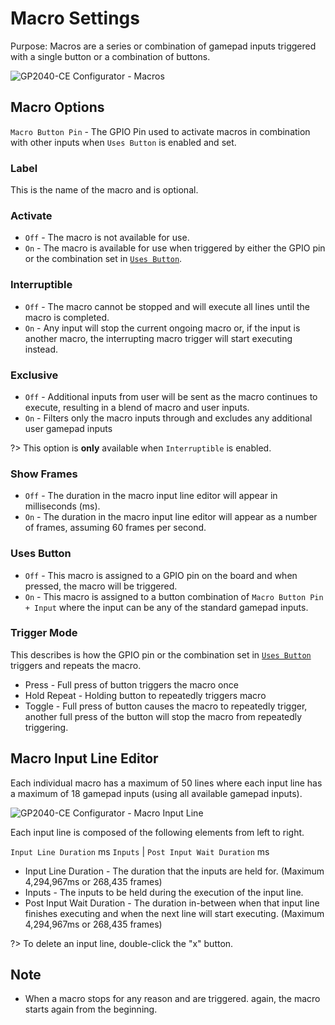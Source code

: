 # Macro Settings

Purpose: Macros are a series or combination of gamepad inputs triggered with a single button or a combination of buttons.

![GP2040-CE Configurator - Macros](../assets/images/gpc-macros.png)

## Macro Options

`Macro Button Pin` - The GPIO Pin used to activate macros in combination with other inputs when `Uses Button` is enabled and set.

### Label

This is the name of the macro and is optional.

### Activate

- `Off` - The macro is not available for use.
- `On` - The macro is available for use when triggered by either the GPIO pin or the combination set in [`Uses Button`](#uses-button).
  
### Interruptible

- `Off` - The macro cannot be stopped and will execute all lines until the macro is completed.
- `On` - Any input will stop the current ongoing macro or, if the input is another macro, the interrupting macro trigger will start executing instead.

### Exclusive

- `Off` - Additional inputs from user will be sent as the macro continues to execute, resulting in a blend of macro and user inputs.
- `On` - Filters only the macro inputs through and excludes any additional user gamepad inputs

?> This option is **only** available when `Interruptible` is enabled.

### Show Frames

- `Off` - The duration in the macro input line editor will appear in milliseconds (ms).
- `On` - The duration in the macro input line editor will appear as a number of frames, assuming 60 frames per second.

### Uses Button

- `Off` - This macro is assigned to a GPIO pin on the board and when pressed, the macro will be triggered.
- `On` - This macro is assigned to a button combination of `Macro Button Pin + Input` where the input can be any of the standard gamepad inputs.

### Trigger Mode

This describes is how the GPIO pin or the combination set in [`Uses Button`](#uses-button) triggers and repeats the macro.

- Press - Full press of button triggers the macro once
- Hold Repeat - Holding button to repeatedly triggers macro
- Toggle - Full press of button causes the macro to repeatedly trigger, another full press of the button will stop the macro from repeatedly triggering.

## Macro Input Line Editor

Each individual macro has a maximum of 50 lines where each input line has a maximum of 18 gamepad inputs (using all available gamepad inputs).

![GP2040-CE Configurator - Macro Input Line](../assets/images/gpc-macros-input-line.png)

Each input line is composed of the following elements from left to right.

`Input Line Duration` ms `Inputs` | `Post Input Wait Duration` ms

- Input Line Duration - The duration that the inputs are held for. (Maximum 4,294,967ms or 268,435 frames)
- Inputs - The inputs to be held during the execution of the input line.
- Post Input Wait Duration - The duration in-between when that input line finishes executing and when the next line will start executing. (Maximum 4,294,967ms or 268,435 frames)

?> To delete an input line, double-click the "x" button.

## Note

- When a macro stops for any reason and are triggered. again, the macro starts again from the beginning.